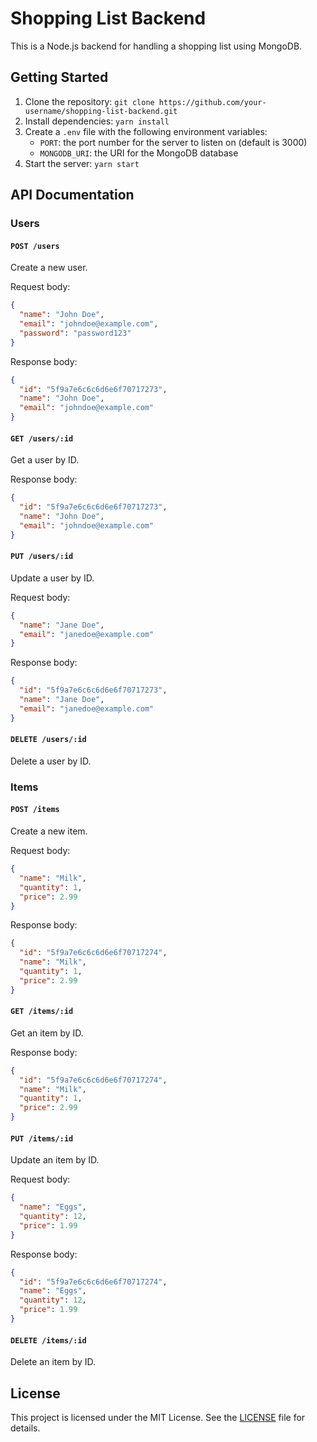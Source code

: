 # Shopping List Backend

This is a Node.js backend for handling a shopping list using MongoDB.

## Getting Started

1. Clone the repository: `git clone https://github.com/your-username/shopping-list-backend.git`
2. Install dependencies: `yarn install`
3. Create a `.env` file with the following environment variables:
   - `PORT`: the port number for the server to listen on (default is 3000)
   - `MONGODB_URI`: the URI for the MongoDB database
4. Start the server: `yarn start`

## API Documentation

### Users

#### `POST /users`

Create a new user.

Request body:

```json
{
  "name": "John Doe",
  "email": "johndoe@example.com",
  "password": "password123"
}
```

Response body:

```json
{
  "id": "5f9a7e6c6c6d6e6f70717273",
  "name": "John Doe",
  "email": "johndoe@example.com"
}
```

#### `GET /users/:id`

Get a user by ID.

Response body:

```json
{
  "id": "5f9a7e6c6c6d6e6f70717273",
  "name": "John Doe",
  "email": "johndoe@example.com"
}
```

#### `PUT /users/:id`

Update a user by ID.

Request body:

```json
{
  "name": "Jane Doe",
  "email": "janedoe@example.com"
}
```

Response body:

```json
{
  "id": "5f9a7e6c6c6d6e6f70717273",
  "name": "Jane Doe",
  "email": "janedoe@example.com"
}
```

#### `DELETE /users/:id`

Delete a user by ID.

### Items

#### `POST /items`

Create a new item.

Request body:

```json
{
  "name": "Milk",
  "quantity": 1,
  "price": 2.99
}
```

Response body:

```json
{
  "id": "5f9a7e6c6c6d6e6f70717274",
  "name": "Milk",
  "quantity": 1,
  "price": 2.99
}
```

#### `GET /items/:id`

Get an item by ID.

Response body:

```json
{
  "id": "5f9a7e6c6c6d6e6f70717274",
  "name": "Milk",
  "quantity": 1,
  "price": 2.99
}
```

#### `PUT /items/:id`

Update an item by ID.

Request body:

```json
{
  "name": "Eggs",
  "quantity": 12,
  "price": 1.99
}
```

Response body:

```json
{
  "id": "5f9a7e6c6c6d6e6f70717274",
  "name": "Eggs",
  "quantity": 12,
  "price": 1.99
}
```

#### `DELETE /items/:id`

Delete an item by ID.

## License

This project is licensed under the MIT License. See the [LICENSE](LICENSE) file for details.